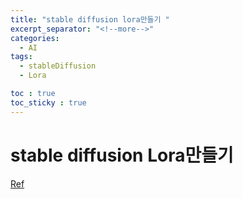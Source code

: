 ```yaml
---
title: "stable diffusion lora만들기 "
excerpt_separator: "<!--more-->"
categories:
  - AI
tags:
  - stableDiffusion
  - Lora

toc : true
toc_sticky : true
---
```

# stable diffusion Lora만들기
[Ref](https://www.youtube.com/watch?v=t6rFIFVP-SU)    
